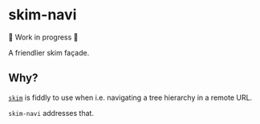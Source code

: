 # skim-navi

🚧 Work in progress 🚧

A friendlier skim façade.


## Why?

[`skim`](https://github.com/lotabout/skim) is fiddly to use when i.e. navigating a tree hierarchy in a remote URL.

`skim-navi` addresses that.

